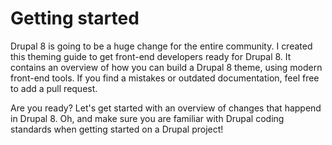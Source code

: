 # Getting started

Drupal 8 is going to be a huge change for the entire community. I created this theming guide to get front-end developers ready for Drupal 8. It contains an overview of how you can build a Drupal 8 theme, using modern front-end tools. If you find a mistakes or outdated documentation, feel free to add a pull request.

Are you ready? Let's get started with an overview of changes that happend in Drupal 8. Oh, and make sure you are familiar with Drupal coding standards when getting started on a Drupal project!
